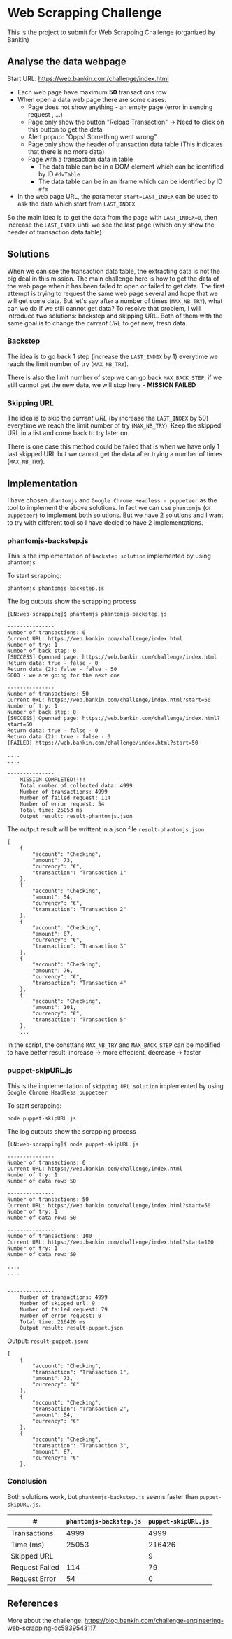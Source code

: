 # Web Scrapping Challenge

This is the project to submit for Web Scrapping Challenge (organized by Bankin)

## Analyse the data webpage

Start URL: https://web.bankin.com/challenge/index.html

- Each web page have maximum **50** transactions row
- When open a data web page there are some cases:
    + Page does not show anything - an empty page (error in sending request , ...)
    + Page only show the button "Reload Transaction" -> Need to click on this button to get the data
    + Alert popup: "Opps! Something went wrong"
    + Page only show the header of transaction data table (This indicates that there is no more data)
    + Page with a transaction data in table
        - The data table can be in a DOM element which can be identified by ID `#dvTable`
        - The data table can be in an iframe which can be identified by ID `#fm`
- In the web page URL, the parameter `start=LAST_INDEX` can be used to ask the data which start from `LAST_INDEX`

So the main idea is to get the data from the page with `LAST_INDEX=0`, then increase the `LAST_INDEX` until we see the last page (which only show the header of transaction data table).

## Solutions

When we can see the transaction data table, the extracting data is not the big deal in this mission.
The main challenge here is how to get the data of the web page when it has been failed to open or failed to get data.
The first attempt is trying to request the same web page several and hope that we will get some data. But let's say after a number of times (`MAX_NB_TRY`), what can we do if we still cannot get data?
To resolve that problem, I will introduce two solutions: backstep and skipping URL. Both of them with the same goal is to change the _current URL_ to get new, fresh data.

### Backstep

The idea is to go back 1 step (increase the `LAST_INDEX` by 1) everytime we reach the limit number of try (`MAX_NB_TRY`).

There is also the limit number of step we can go back `MAX_BACK_STEP`, if we still cannot get the new data, we will stop here - **MISSION FAILED**

### Skipping URL

The idea is to skip the _current URL_ (by increase the `LAST_INDEX` by 50) everytime we reach the limit number of try (`MAX_NB_TRY`). Keep the skipped URL in a list and come back to try later on.

There is one case this method could be failed that is when we have only 1 last skipped URL but we cannot get the data after trying a number of times (`MAX_NB_TRY`).

## Implementation

I have chosen `phantomjs` and `Google Chrome Headless - puppeteer` as the tool to implement the above solutions. In fact we can use `phantomjs` (or `puppeteer`) to implement both solutions. But we have 2 solutions and I want to try with different tool so I have decied to have 2 implementations.

### phantomjs-backstep.js

This is the implementation of `backstep solution` implemented by using `phantomjs`

To start scrapping:

```
phantomjs phantomjs-backstep.js
```

The log outputs show the scrapping process

```
[LN:web-scrapping]$ phantomjs phantomjs-backstep.js 

---------------
Number of transactions: 0
Current URL: https://web.bankin.com/challenge/index.html
Number of try: 1
Number of back step: 0
[SUCCESS] Openned page: https://web.bankin.com/challenge/index.html
Return data: true - false - 0
Return data (2): false - false - 50
GOOD - we are going for the next one

---------------
Number of transactions: 50
Current URL: https://web.bankin.com/challenge/index.html?start=50
Number of try: 1
Number of back step: 0
[SUCCESS] Openned page: https://web.bankin.com/challenge/index.html?start=50
Return data: true - false - 0
Return data (2): true - false - 0
[FAILED] https://web.bankin.com/challenge/index.html?start=50

....
....

---------------
	MISSION COMPLETED!!!!
	Total number of collected data: 4999
	Number of transactions: 4999
	Number of failed request: 114
	Number of error request: 54
	Total time: 25053 ms
	Output result: result-phantomjs.json

```

The output result will be writtent in a json file `result-phantomjs.json`

```
[
    {
        "account": "Checking",
        "amount": 73,
        "currency": "€",
        "transaction": "Transaction 1"
    },
    {
        "account": "Checking",
        "amount": 54,
        "currency": "€",
        "transaction": "Transaction 2"
    },
    {
        "account": "Checking",
        "amount": 87,
        "currency": "€",
        "transaction": "Transaction 3"
    },
    {
        "account": "Checking",
        "amount": 76,
        "currency": "€",
        "transaction": "Transaction 4"
    },
    {
        "account": "Checking",
        "amount": 101,
        "currency": "€",
        "transaction": "Transaction 5"
    },
    ...

```

In the script, the consttans `MAX_NB_TRY` and `MAX_BACK_STEP` can be modified to have better result: increase -> more effecient, decrease -> faster

### puppet-skipURL.js

This is the implementation of `skipping URL solution` implemented by using `Google Chrome Headless puppeteer`

To start scrapping:

```
node puppet-skipURL.js
```

The log outputs show the scrapping process

```
[LN:web-scrapping]$ node puppet-skipURL.js 

---------------
Number of transactions: 0
Current URL: https://web.bankin.com/challenge/index.html
Number of try: 1
Number of data row: 50

---------------
Number of transactions: 50
Current URL: https://web.bankin.com/challenge/index.html?start=50
Number of try: 1
Number of data row: 50

---------------
Number of transactions: 100
Current URL: https://web.bankin.com/challenge/index.html?start=100
Number of try: 1
Number of data row: 50

....
....


---------------
	Number of transactions: 4999
	Number of skipped url: 9
	Number of failed request: 79
	Number of error request: 0
	Total time: 216426 ms
	Output result: result-puppet.json

```

Output: `result-puppet.json`:

```
[
    {
        "account": "Checking",
        "transaction": "Transaction 1",
        "amount": 73,
        "currency": "€"
    },
    {
        "account": "Checking",
        "transaction": "Transaction 2",
        "amount": 54,
        "currency": "€"
    },
    {
        "account": "Checking",
        "transaction": "Transaction 3",
        "amount": 87,
        "currency": "€"
    },
```

### Conclusion

Both solutions work, but `phantomjs-backstep.js` seems faster than `puppet-skipURL.js`.

| # | `phantomjs-backstep.js` | `puppet-skipURL.js` | 
| - | --- | --- | 
| Transactions | 4999 | 4999 | 
| Time (ms)  | 25053 | 216426 | 
| Skipped URL  |  | 9 | 
| Request Failed  | 114 | 79 | 
| Request Error  | 54 | 0 | 

## References

More about the challenge: https://blog.bankin.com/challenge-engineering-web-scrapping-dc5839543117
